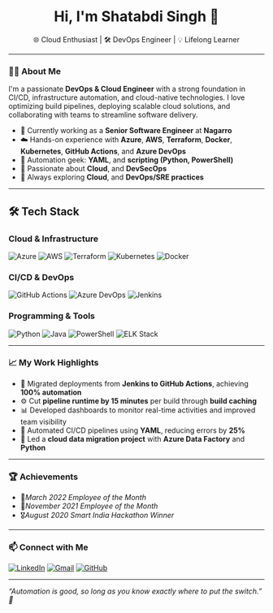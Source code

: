<h1 align="center">Hi, I'm Shatabdi Singh 👋</h1>

<p align="center">
🌐 Cloud Enthusiast | 🛠 DevOps Engineer | 💡 Lifelong Learner  
</p>

---

### 👩‍💻 About Me

I'm a passionate **DevOps & Cloud Engineer** with a strong foundation in CI/CD, infrastructure automation, and cloud-native technologies. I love optimizing build pipelines, deploying scalable cloud solutions, and collaborating with teams to streamline software delivery.

- 💼 Currently working as a **Senior Software Engineer** at **Nagarro**
- ☁️ Hands-on experience with **Azure**, **AWS**, **Terraform**, **Docker**, **Kubernetes**, **GitHub Actions**, and **Azure DevOps**
- 🔁 Automation geek: **YAML**, and **scripting (Python, PowerShell)**
- 🎯 Passionate about **Cloud**, and **DevSecOps**
- 🧠 Always exploring **Cloud**, and **DevOps/SRE practices**

---

## 🛠️ Tech Stack

### Cloud & Infrastructure
![Azure](https://img.shields.io/badge/Azure-0089D6?style=flat-square&logo=microsoft-azure&logoColor=white)
![AWS](https://img.shields.io/badge/AWS-232F3E?style=flat-square&logo=amazon-aws&logoColor=white)
![Terraform](https://img.shields.io/badge/Terraform-7B42BC?style=flat-square&logo=terraform&logoColor=white)
![Kubernetes](https://img.shields.io/badge/Kubernetes-326CE5?style=flat-square&logo=kubernetes&logoColor=white)
![Docker](https://img.shields.io/badge/Docker-2496ED?style=flat-square&logo=docker&logoColor=white)

### CI/CD & DevOps
![GitHub Actions](https://img.shields.io/badge/GitHub_Actions-2088FF?style=flat-square&logo=github-actions&logoColor=white)
![Azure DevOps](https://img.shields.io/badge/Azure_DevOps-0078D7?style=flat-square&logo=azure-devops&logoColor=white)
![Jenkins](https://img.shields.io/badge/Jenkins-D24939?style=flat-square&logo=jenkins&logoColor=white)

### Programming & Tools
![Python](https://img.shields.io/badge/Python-3776AB?style=flat-square&logo=python&logoColor=white)
![Java](https://img.shields.io/badge/Java-007396?style=flat-square&logo=java&logoColor=white)
![PowerShell](https://img.shields.io/badge/PowerShell-5391FE?style=flat-square&logo=powershell&logoColor=white)
![ELK Stack](https://img.shields.io/badge/ELK_Stack-005571?style=flat-square&logo=elastic&logoColor=white)

---

### 📈 My Work Highlights

- 🚀 Migrated deployments from **Jenkins to GitHub Actions**, achieving **100% automation**
- ⚙️ Cut **pipeline runtime by 15 minutes** per build through **build caching**
- 📊 Developed dashboards to monitor real-time activities and improved team visibility
- 🧩 Automated CI/CD pipelines using **YAML**, reducing errors by **25%**
- 📁 Led a **cloud data migration project** with **Azure Data Factory** and **Python**

---

### 🏆 Achievements

- 🏅*March 2022 Employee of the Month*
- 🏅*November 2021 Employee of the Month*
- 🎖️*August 2020 Smart India Hackathon Winner*

---

### 📫 Connect with Me

[![LinkedIn](https://img.shields.io/badge/LinkedIn-Connect-blue?style=for-the-badge&logo=linkedin)](https://linkedin.com/in/shatabdi-singh)
[![Gmail](https://img.shields.io/badge/Gmail-Contact-red?style=for-the-badge&logo=gmail)](mailto:shatabdisingh2621@gmail.com)
[![GitHub](https://img.shields.io/badge/GitHub-Follow-black?style=for-the-badge&logo=github)](https://github.com/Shatabdi2621)

---

_“Automation is good, so long as you know exactly where to put the switch.” 🍪_

